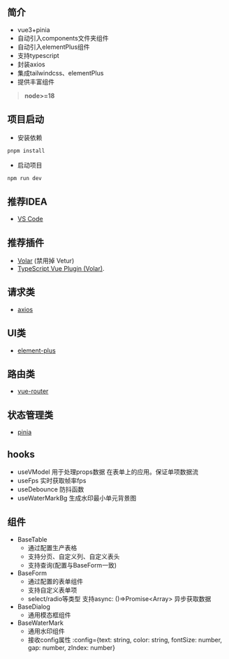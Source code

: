 ## 简介
- vue3+pinia
- 自动引入components文件夹组件
- 自动引入elementPlus组件
- 支持typescript
- 封装axios
- 集成tailwindcss、elementPlus
- 提供丰富组件
> **node>=18**

## 项目启动
- 安装依赖
```bash
pnpm install
```
- 启动项目
```bash
npm run dev
```


## 推荐IDEA
- [VS Code](https://code.visualstudio.com/) 

## 推荐插件
- [Volar](https://marketplace.visualstudio.com/items?itemName=Vue.volar) (禁用掉 Vetur) 
- [TypeScript Vue Plugin (Volar)](https://marketplace.visualstudio.com/items?itemName=Vue.vscode-typescript-vue-plugin).

## 请求类
- [axios](https://github.com/axios/axios)

## UI类
- [element-plus](https://github.com/element-plus/element-plus)

## 路由类
- [vue-router](https://github.com/vuejs/vue-router)

## 状态管理类
- [pinia](https://github.com/vuejs/pinia)

## hooks
- useVModel 用于处理props数据 在表单上的应用。保证单项数据流
- useFps 实时获取帧率fps
- useDebounce 防抖函数
- useWaterMarkBg 生成水印最小单元背景图

## 组件
- BaseTable
  - 通过配置生产表格
  - 支持分页、自定义列、自定义表头
  - 支持查询(配置与BaseForm一致)
- BaseForm
  - 通过配置的表单组件
  - 支持自定义表单项
  - select/radio等类型 支持async: ()=>Promise<Array<any>> 异步获取数据
- BaseDialog
  - 通用模态框组件
- BaseWaterMark
  - 通用水印组件
  - 接收config属性 :config={text: string, color: string, fontSize: number, gap: number, zIndex: number}
